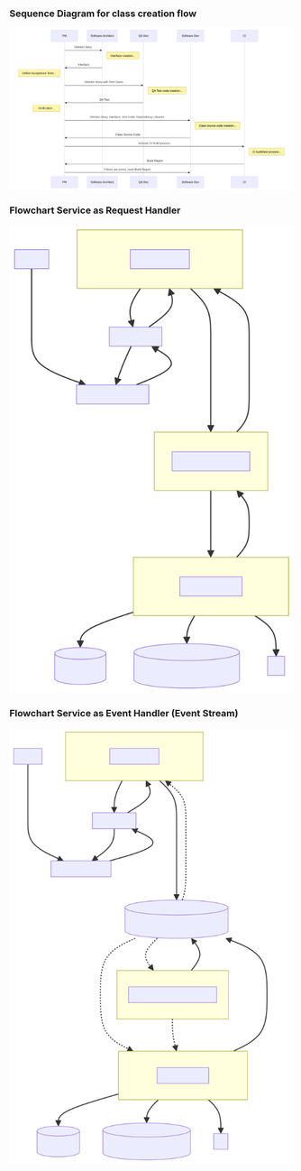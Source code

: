 ### Sequence Diagram for class creation flow

![](./images/classCreateFlow-1.svg)

### Flowchart Service as Request Handler

![](./images/serviceRequestHandler-1.svg)

### Flowchart Service as Event Handler (Event Stream)

![](./images/serviceEventHandler-1.svg)